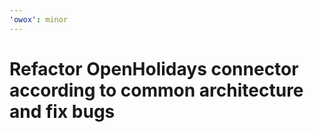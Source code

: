 ```yaml
---
'owox': minor
---
```


# Refactor OpenHolidays connector according to common architecture and fix bugs
